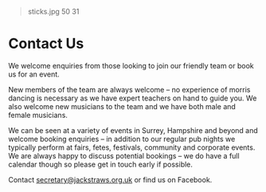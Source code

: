 > sticks.jpg 50 31

Contact Us
==========

We welcome enquiries from those looking to join our friendly team or book us for an event.

New members of the team are always welcome – no experience of morris dancing is necessary as we have expert teachers on hand to guide you. We also welcome new musicians to the team and we have both male and female musicians.

We can be seen at a variety of events in Surrey, Hampshire and beyond and welcome booking enquiries – in addition to our regular pub nights we typically perform at fairs, fetes, festivals, community and corporate events. We are always happy to discuss potential bookings – we do have a full calendar though so please get in touch early if possible.

Contact secretary@jackstraws.org.uk or find us on Facebook.
